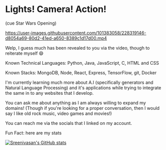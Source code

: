 

<!--
**sreeniSudharsan/sreeniSudharsan** is a ✨ _special_ ✨ repository because its `README.md` (this file) appears on your GitHub profile.

Here are some ideas to get you started:

- 🔭 I’m currently working on ...
- 🌱 I’m currently learning ...
- 👯 I’m looking to collaborate on ...
- 🤔 I’m looking for help with ...
- 💬 Ask me about ...
- 📫 How to reach me: ...
- 😄 Pronouns: ...
- ⚡ Fun fact: ...
-->
# Lights! Camera! Action!
(cue Star Wars Opening)

https://user-images.githubusercontent.com/101383058/228319146-d8054a69-80d2-41ed-a650-8389c1d17d00.mp4


Welp, I guess much has been revealed to you via the video, though to reiterate myself 😄

Known Technical Languages:
Python, Java, JavaScript, C, HTML and CSS

Known Stacks:
MongoDB, Node, React, Express, TensorFlow, git, Docker

I'm currently learning much more about A.I (specifically generators and Natural Language Processing) and it's applications while trying to integrate the same in to any websites that I develop. 

You can ask me about anything as I am always willing to expand my domains! (Though if you're looking for a proper conversation, then I would say I like old rock music, video games and movies!)

You can reach me via the socials that I linked on my account. 


Fun Fact: here are my stats



[![Sreenivasan's GitHub stats](https://github-readme-stats.vercel.app/api?username=sreeniSudharsan&show_icons=true&theme=synthwave)](https://github.com/sreeniSudharsan/github-readme-stats)

